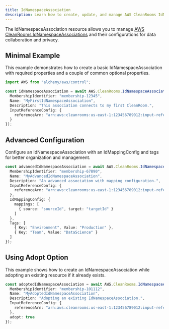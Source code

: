 ```yaml
---
title: IdNamespaceAssociation
description: Learn how to create, update, and manage AWS CleanRooms IdNamespaceAssociations using Alchemy Cloud Control.
---
```


The IdNamespaceAssociation resource allows you to manage [AWS CleanRooms IdNamespaceAssociations](https://docs.aws.amazon.com/cleanrooms/latest/userguide/) and their configurations for data collaboration and privacy.

## Minimal Example

This example demonstrates how to create a basic IdNamespaceAssociation with required properties and a couple of common optional properties.

```ts
import AWS from "alchemy/aws/control";

const idNamespaceAssociation = await AWS.CleanRooms.IdNamespaceAssociation("basicIdNamespaceAssociation", {
  MembershipIdentifier: "membership-12345",
  Name: "MyFirstIdNamespaceAssociation",
  Description: "This association connects to my first CleanRoom.",
  InputReferenceConfig: {
    referenceArn: "arn:aws:cleanrooms:us-east-1:123456789012:input-reference/my-input-reference"
  }
});
```

## Advanced Configuration

Configure an IdNamespaceAssociation with an IdMappingConfig and tags for better organization and management.

```ts
const advancedIdNamespaceAssociation = await AWS.CleanRooms.IdNamespaceAssociation("advancedIdNamespaceAssociation", {
  MembershipIdentifier: "membership-67890",
  Name: "MyAdvancedIdNamespaceAssociation",
  Description: "An advanced association with mapping configuration.",
  InputReferenceConfig: {
    referenceArn: "arn:aws:cleanrooms:us-east-1:123456789012:input-reference/my-advanced-input"
  },
  IdMappingConfig: {
    mappings: [
      { source: "sourceId", target: "targetId" }
    ]
  },
  Tags: [
    { Key: "Environment", Value: "Production" },
    { Key: "Team", Value: "DataScience" }
  ]
});
```

## Using Adopt Option

This example shows how to create an IdNamespaceAssociation while adopting an existing resource if it already exists.

```ts
const adoptedIdNamespaceAssociation = await AWS.CleanRooms.IdNamespaceAssociation("adoptedIdNamespaceAssociation", {
  MembershipIdentifier: "membership-101112",
  Name: "MyAdoptedIdNamespaceAssociation",
  Description: "Adopting an existing IdNamespaceAssociation.",
  InputReferenceConfig: {
    referenceArn: "arn:aws:cleanrooms:us-east-1:123456789012:input-reference/my-adopted-input"
  },
  adopt: true
});
```